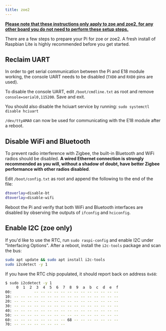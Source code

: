 ```yaml
---
title: zoe2
---
```


<ins>**Please note that these instructions only apply to zoe and zoe2, for any other board you do not need to perform these setup steps.**</ins>

There are a few steps to prepare your Pi for zoe or zoe2. A fresh install of Raspbian Lite is highly recommended before you get started.


## Reclaim UART

In order to get serial communication between the Pi and E18 module working, the console UART needs to be disabled (`TXD0` and `RXD0` pins are used).

To disable the console UART, edit `/boot/cmdline.txt` as root and remove `console=serial0,115200`. Save and exit.

You should also disable the hciuart service by running: `sudo systemctl disable hciuart`

`/dev/ttyAMA0` can now be used for communicating with the E18 module after a reboot.


## Disable WiFi and Bluetooth

To prevent radio interference with Zigbee, the built-in Bluetooth and WiFi radios should be disabled. **A wired Ethernet connection is strongly recommended as you will, without a shadow of doubt, have better Zigbee performance with other radios disabled**.

Edit `/boot/config.txt` as root and append the following to the end of the file:

``` bash
dtoverlay=disable-bt
dtoverlay=disable-wifi
```

Reboot the Pi and verify that both WiFi and Bluetooth interfaces are disabled by observing the outputs of `ifconfig` and `hciconfig`.


## Enable I2C (zoe only)

If you'd like to use the RTC, run `sudo raspi-config` and enable I2C under "Interfacing Options". After a reboot, install the `i2c-tools` package and scan the bus:

``` bash
sudo apt update && sudo apt install i2c-tools
sudo i2cdetect -y 1
```

If you have the RTC chip populated, it should report back on address `0x68`:

``` bash
$ sudo i2cdetect -y 1
     0  1  2  3  4  5  6  7  8  9  a  b  c  d  e  f
00:          -- -- -- -- -- -- -- -- -- -- -- -- --
10: -- -- -- -- -- -- -- -- -- -- -- -- -- -- -- --
20: -- -- -- -- -- -- -- -- -- -- -- -- -- -- -- --
30: -- -- -- -- -- -- -- -- -- -- -- -- -- -- -- --
40: -- -- -- -- -- -- -- -- -- -- -- -- -- -- -- --
50: -- -- -- -- -- -- -- -- -- -- -- -- -- -- -- --
60: -- -- -- -- -- -- -- -- 68 -- -- -- -- -- -- --
70: -- -- -- -- -- -- -- --
```